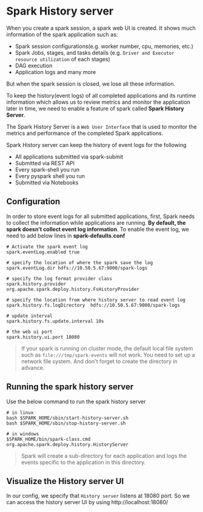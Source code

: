 # Spark History server

When you create a spark session, a spark web UI is created. It shows much information of the spark application such as:
- Spark session configurations(e.g. worker number, cpu, memories, etc.)
- Spark Jobs, stages, and tasks details (e.g. `Driver and Executor resource utilization` of each stages)
- DAG execution
- Application logs and many more

But when the spark session is closed, we lose all these information.

To keep the history(event logs) of all completed applications and its runtime information which allows us to 
review metrics and monitor the application later in time, we need to enable a feature of spark called **Spark History Server**. 

The Spark History Server is a `Web User Interface` that is used to monitor the metrics and performance of the 
completed Spark applications. 

Spark History server can keep the history of event logs for the following

- All applications submitted via spark-submit
- Submitted via REST API
- Every spark-shell you run
- Every pyspark shell you run
- Submitted via Notebooks

## Configuration

In order to store event logs for all submitted applications, first, Spark needs to collect the information while 
applications are running. **By default, the spark doesn’t collect event log information**. To enable the event log,
we need to add below lines in **spark-defaults.conf**

```shell
# Activate the spark event log
spark.eventLog.enabled true

# specify the location of where the spark save the log
spark.eventLog.dir hdfs://10.50.5.67:9000/spark-logs

# specify the log format provider class
spark.history.provider org.apache.spark.deploy.history.FsHistoryProvider

# specify the location from where history server to read event log
spark.history.fs.logDirectory  hdfs://10.50.5.67:9000/spark-logs

# update interval
spark.history.fs.update.interval 10s

# the web ui port 
spark.history.ui.port 18080
```

> If your spark is running on cluster mode, the default local file system such as `file:///tmp/spark-events` will not 
   work. You need to set up a network file system. And don't forget to create the directory in advance.

## Running the spark history server

Use the below command to run the spark history server

```shell
# in linux
bash $SPARK_HOME/sbin/start-history-server.sh
bash $SPARK_HOME/sbin/stop-history-server.sh

# in windows
$SPARK_HOME/bin/spark-class.cmd org.apache.spark.deploy.history.HistoryServer
```

> Spark will create a sub-directory for each application and logs the events specific to the application in this directory.

## Visualize the History server UI

In our config, we specify that `History server` listens at 18080 port. So we can access the history server UI by
using http://localhost:18080/